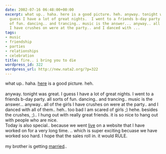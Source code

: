 ```yaml
---
date: 2002-07-16 06:48:00+00:00
excerpt: what up.. haha. here is a good picture. heh. anyway. tonight was great. I
  guess I have a lot of great nights.  I went to a friends b-day party. all sorts
  of fun. dancing.. and trancing.. music is the answer... anyway.. all of the girls
  I have crushes on were at the party.. and I danced with ...
tags:
- music
- friendship
- parties
- relationships
- celebration
title: fire.. i bring you to die
wordpress_id: 322
wordpress_url: http://new.nata2.org/?p=322
---
```


what up.. haha. <a href="https://web.archive.org/web/20030814003134/http://www.nata2.info//?path=pictures%2Fmisc%2Fharper_and_friends&img=firebreathing.jpg">here</a> is a good picture. heh. <br/><br/>anyway. tonight was great. I guess I have a lot of great nights.  I went to a friends b-day party. all sorts of fun. dancing.. and trancing.. music is the answer... anyway.. all of the girls I have crushes on were at the party.. and I danced with all of them.. heh.. too bad I am scared of girls ;) hehe. besides the crushes, ;).. I hung out with really great friends. it is so nice to hang out with people who are nice. <br/>Today is also special.. because we went <a href="http://www.timelapse.com">live</a> on a website that I have worked on for a very long time. .. which is super exciting becuase we have worked soo hard. I hope that the sales roll in. it would RULE.
<br/><br/>my brother is getting <a href="http://www.theknot.com/members/SarahRoss&DylanReed">married</a>..